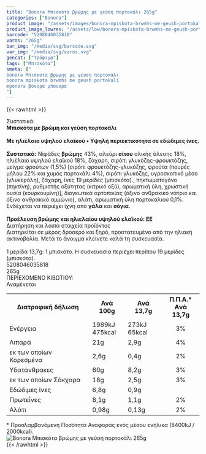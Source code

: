 ```yaml
---
title: "Bonora Μπισκότα βρώμης με γεύση πορτοκάλι 265g"
categories: ["Bonora"]
product_image: "/assets/images/bonora-mpiskota-brwmhs-me-geush-portokali-265g.jpg"
product_image_lowres: "/assets/low/bonora-mpiskota-brwmhs-me-geush-portokali-265g.jpg"
barcode: "5208046035818"
varos: "265g"
bar_img: "/media/svg/barcode.svg"
var_img: "/media/svg/varos.svg"
gencat: ["Τρόφιμα"]
tags: ["Μπισκότα"]
smeta: ["
bonora Μπισκοτα βρωμης με γευση πορτοκαλι
bonora mpiskota brwmhs me geush portokali
mponora βονορα μπονορα
"]
---
```

{{< rawhtml >}}

<div class="sload87"><div class="product"><div id="sistatika">Συστατικά:</div><div class="alltext"><b>Μπισκότα με βρώμη και γεύση πορτοκάλι</b><br><br><div class="sorange sp1015"><b>Με ηλιέλαιο υψηλού ελαϊκού • Υψηλή περιεκτικότητα σε εδώδιμες ίνες.</b></div><br><b>Συστατικά:</b> Νιφάδες <b>βρώμης</b> 43%, αλεύρι <b>σίτου</b> ολικής άλεσης 18%, ηλιέλαιο υψηλού ελαϊκού 18%, ζάχαρη, σιρόπι γλυκόζης-φρουκτόζης, μείγμα φρούτων (1,5%) [σιρόπι φρουκτόζης-γλυκόζης, φρούτα (πουρές μήλου 22% και χυμός πορτοκάλι 4%), σιρόπι γλυκόζης, υγροσκοπικό μέσο (γλυκερόλη), ζάχαρη, ίνες 19 μερίδες (μπισκότα)., πηκτωματογόνο (πηκτίνη), ρυθμιστής οξύτητας (κιτρικό οξύ), αρωματική ύλη, χρωστική ουσία (κουρκουμίνη)], διογκωτικά αρτοποιίας (όξινο ανθρακικό νάτριο και όξινο ανθρακικό αμμώνιο), αλάτι, αρωματική ύλη πορτοκαλιού 0,1%.<br>Ενδέχεται να περιέχει ίχνη από <b>γάλα</b> και <b>σόγια</b>.<br><br><b>Προέλευση βρώμης και ηλιελαίου υψηλού ελαϊκού: ΕΕ</b></div><div id="loipa">Διατήρηση και λοιπά στοιχεία προϊόντος</div><div class="alltext">Διατηρείται σε μέρος δροσερό και ξηρό, προστατευμένο από την ηλιακή ακτινοβολία. Μετά το άνοιγμα κλείνετε καλά τη συσκευασία.<br><br>1 μερίδα 13,7g: 1 μπισκότο. Η συσκευασία περιέχει περίπου 19 μερίδες (μπισκότα).</div><div id="barcode"><div id="barimage1"></div><span id="bartext">5208046035818</span></div><div id="varos"><div id="varosimage1"></div><span id="varostext">265g</span></div><div id="kivotio">ΠΕΡΙΕΧΟΜΕΝΟ ΚΙΒΩΤΙΟΥ:<br>Αναμένεται</div><div class="tabout"><table id="diatable"><tbody><tr><th>Διατροφική δήλωση</th><th>Ανά 100g</th><th>Ανά 13,7g</th><th>Π.Π.Α.*<br>Aνά 13,7g</th></tr><tr><td class="texr2">Ενέργεια</td><td class="texr">1989kJ<br>475kcal</td><td class="texr">273kJ<br>65kcal</td><td class="texr" style="text-align:center">3%</td></tr><tr><td class="texr2">Λιπαρά</td><td class="texr">21g</td><td class="texr">2,9g</td><td class="texr" style="text-align:center">4%</td></tr><tr><td class="gray">εκ των οποίων Κορεσµένα</td><td class="gray2">2,6g</td><td class="gray2">0,4g</td><td class="gray2" style="text-align:center">2%</td></tr><tr><td class="texr2">Yδατάνθρακες</td><td class="texr">60g</td><td class="texr">8,2g</td><td class="texr" style="text-align:center">3%</td></tr><tr><td class="gray">εκ των οποίων Σάκχαρα</td><td class="gray2">18g</td><td class="gray2">2,5g</td><td class="gray2" style="text-align:center">3%</td></tr><tr><td class="texr2">Eδώδιμες ίνες</td><td class="texr">6,8g</td><td class="texr">0,9g</td><td class="texr" style="text-align:center">&nbsp;</td></tr><tr><td class="texr2">Πρωτεΐνες</td><td class="texr">8,1g</td><td class="texr">1,1g</td><td class="texr" style="text-align:center">2%</td></tr><tr><td class="texr2">Αλάτι</td><td class="texr">0,98g</td><td class="texr">0,13g</td><td class="texr" style="text-align:center">2%</td></tr></tbody></table></div><div class="alltext">* Προσλαμβανόμενη Ποσότητα Αναφοράς ενός μέσου ενήλικα (8400kJ / 2000kcal).</div><div class="pimg"><img alt="Bonora Μπισκότα βρώμης με γεύση πορτοκάλι 265g" title="Bonora Μπισκότα βρώμης με γεύση πορτοκάλι 265g" src="/assets/images/bonora-mpiskota-brwmhs-me-geush-portokali-265g.jpg"></div></div></div>
{{< /rawhtml >}}


